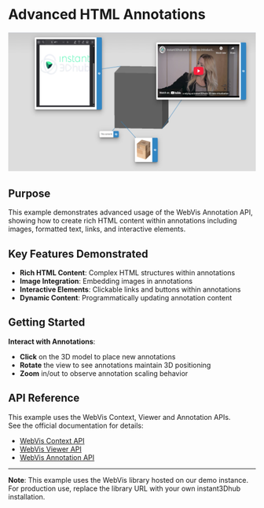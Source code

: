 # Advanced HTML Annotations

![Advanced Annotations Example](./thumb.png)

## Purpose

This example demonstrates advanced usage of the WebVis Annotation API, showing how to create rich HTML content within annotations including images, formatted text, links, and interactive elements.

## Key Features Demonstrated

- **Rich HTML Content**: Complex HTML structures within annotations
- **Image Integration**: Embedding images in annotations
- **Interactive Elements**: Clickable links and buttons within annotations
- **Dynamic Content**: Programmatically updating annotation content

## Getting Started
**Interact with Annotations**:
   - **Click** on the 3D model to place new annotations
   - **Rotate** the view to see annotations maintain 3D positioning
   - **Zoom** in/out to observe annotation scaling behavior

## API Reference

This example uses the WebVis Context, Viewer and Annotation APIs.  
See the official documentation for details:  
- [WebVis Context API](https://docs.threedy.io/latest/doc/webvis/interfaces/ContextAPI.html#contextapi)
- [WebVis Viewer API](https://docs.threedy.io/latest/doc/webvis/interfaces/ViewerAPI.html#viewerapi)
- [WebVis Annotation API](https://docs.threedy.io/latest/doc/webvis/interfaces/AnnotationAPI.html#annotationapi)

---

**Note**: This example uses the WebVis library hosted on our demo instance. For production use, replace the library URL with your own instant3Dhub installation.
